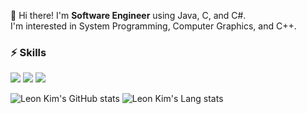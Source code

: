 👋 Hi there! I'm **Software Engineer** using Java, C, and C#.   
I'm interested in System Programming, Computer Graphics, and C++.

### ⚡ Skills
<div>
  <img src="https://img.shields.io/badge/java-007396?style=for-the-badge&logo=java&logoColor=white">
  <img src="https://img.shields.io/badge/c-A8B9CC?style=for-the-badge&logo=c&logoColor=white">
  <img src="https://img.shields.io/badge/csharp-512BD4?style=for-the-badge&logo=csharp&logoColor=white">
</div>

![Leon Kim's GitHub stats](https://github-readme-stats.vercel.app/api?username=condorzro&show_icons=true&bg_color=00000000)
![Leon Kim's Lang stats](https://github-readme-stats.vercel.app/api/top-langs/?username=condorzro&layout=compact)
